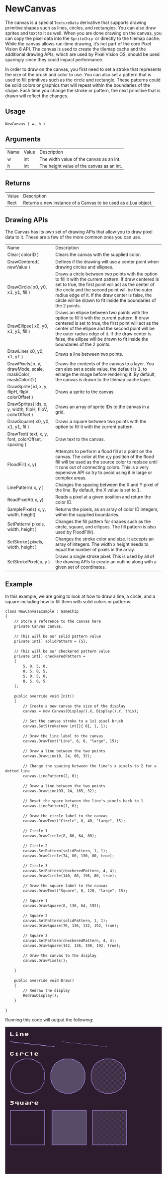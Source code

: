 # NewCanvas

The canvas is a special `TextureData` derivative that supports drawing primitive shapes such as lines, circles, and rectangles. You can also draw sprites and text to it as well. When you are done drawing on the canvas, you can copy the pixel data into the `SpriteChip `or directly to the tilemap cache. While the canvas allows run-time drawing, it’s not part of the core Pixel Vision 8 API. The canvas is used to create the tilemap cache and the additional drawing APIs, which are used by Pixel Vision OS, should be used sparingly since they could impact performance.

In order to draw on the canvas, you first need to set a stroke that represents the size of the brush and color to use. You can also set a pattern that is used to fill primitives such as the circle and rectangle. These patterns could be solid colors or graphics that will repeat within the boundaries of the shape. Each time you change the stroke or pattern, the next primitive that is drawn will reflect the changes.

## Usage

`NewCanvas ( w, h )`

## Arguments

<table>
  <tr>
    <td>Name</td>
    <td>Value</td>
    <td>Description</td>
  </tr>
  <tr>
    <td>w</td>
    <td>int</td>
    <td>The width value of the canvas as an int.</td>
  </tr>
  <tr>
    <td>h</td>
    <td>int</td>
    <td>The height value of the canvas as an int.</td>
  </tr>
</table>


## Returns

<table>
  <tr>
    <td>Value</td>
    <td>Description</td>
  </tr>
  <tr>
    <td>Rect</td>
    <td>Returns a new instance of a Canvas to be used as a Lua object.</td>
  </tr>
</table>


## Drawing APIs

The Canvas has its own set of drawing APIs that allow you to draw pixel data to it. These are a few of the more common ones you can use.

<table>
  <tr>
    <td>Name</td>
    <td>Description</td>
  </tr>
  <tr>
    <td>Clear( colorID )</td>
    <td>Clears the canvas with the supplied color.</td>
  </tr>
  <tr>
    <td>DrawCentered( newValue )</td>
    <td>Defines if the drawing will use a center point when drawing circles and ellipses.</td>
  </tr>
  <tr>
    <td>DrawCircle( x0, y0, x1, y1, fill )</td>
    <td>Draws a circle between two points with the option to fill it with the current pattern. If draw centered is set to true, the first point will act as the center of the circle and the second point will be the outer radius edge of it. If the draw center is false, the circle will be drawn to fit inside the boundaries of the 2 points.</td>
  </tr>
  <tr>
    <td>DrawEllipse( x0, y0, x1, y1, fill )</td>
    <td>Draws an ellipse between two points with the option to fill it with the current pattern. If draw centered is set to true, the first point will act as the center of the ellipse and the second point will be the outer radius edge of it. If the draw center is false, the ellipse will be drawn to fit inside the boundaries of the 2 points.</td>
  </tr>
  <tr>
    <td>DrawLine( x0, y0, x1, y1 )</td>
    <td>Draws a line between two points.</td>
  </tr>
  <tr>
    <td>DrawPixels( x, y, drawMode, scale, maskColor, maskColorID )</td>
    <td>Draws the contents of the canvas to a layer. You can also set a scale value, the default is 1, to enlarge the image before rendering it. By default, the canvas is drawn to the tilemap cache layer.</td>
  </tr>
  <tr>
    <td>DrawSprite( id, x, y, flipH, flipV, colorOffset )</td>
    <td>Draws a sprite to the canvas.</td>
  </tr>
  <tr>
    <td>DrawSprites( ids, x, y, width, flipH, flipV, colorOffset )</td>
    <td>Draws an array of sprite IDs to the canvas in a grid.</td>
  </tr>
  <tr>
    <td>DrawSquare( x0, y0, x1, y1, fil )</td>
    <td>Draws a square between two points with the option to fill it with the current pattern.</td>
  </tr>
  <tr>
    <td>DrawText( text, x, y, font, colorOffset, spacing )</td>
    <td>Draw text to the canvas.</td>
  </tr>
  <tr>
    <td>FloodFill( x, y)</td>
    <td>Attempts to perform a flood fill at a point on the canvas. The color at the x,y position of the flood fill will be used as the source color to replace until it runs out of connecting colors. This is a very expensive API so try to avoid using it in large or complex areas.</td>
  </tr>
  <tr>
    <td>LinePattern( x, y )</td>
    <td>Changes the spacing between the X and Y pixel of the line. By default, the X value is set to 1.</td>
  </tr>
  <tr>
    <td>ReadPixelAt( x, y)</td>
    <td>Reads a pixel at a given position and return the color ID.</td>
  </tr>
  <tr>
    <td>SamplePixels( x, y, width, height)</td>
    <td>Returns the pixels, as an array of color ID integers, within the supplied boundaries.</td>
  </tr>
  <tr>
    <td>SetPattern( pixels, width, height )</td>
    <td>Changes the fill pattern for shapes such as the circle, square, and ellipses. The fill pattern is also used by FloodFill().</td>
  </tr>
  <tr>
    <td>SetStroke( pixels, width, height )</td>
    <td>Changes the stroke color and size. It accepts an array of integers. The width x height needs to equal the number of pixels in the array.</td>
  </tr>
  <tr>
    <td>SetStrokePixel( x, y )</td>
    <td>Draws a single stroke pixel. This is used by all of the drawing APIs to create an outline along with a given set of coordinates.</td>
  </tr>
</table>


## Example

In this example, we are going to look at how to draw a line, a circle, and a square including how to fill them with solid colors or patterns:

    class NewCanvasExample : GameChip
    {
        // Store a reference to the canvas here
        private Canvas canvas;

        // This will be our solid pattern value
        private int[] solidPattern = {5};

        // This will be our checkered pattern value
        private int[] checkeredPattern =
        {
            5, 0, 5, 0,
            0, 5, 0, 5,
            5, 0, 5, 0,
            0, 5, 0, 5
        };

        public override void Init()
        { 
            // Create a new canvas the size of the display
            canvas = new Canvas(Display().X, Display().Y, this);

            // Set the canvas stroke to a 1x1 pixel brush
            canvas.SetStroke(new int[]{ 6}, 1, 1);

            // Draw the line label to the canvas
            canvas.DrawText("Line", 8, 8, "large", 15);

            // Draw a line between the two points
            canvas.DrawLine(8, 24, 80, 32);

            // Change the spacing between the line's x pixels to 2 for a dotted line
            canvas.LinePattern(2, 0);

            // Draw a line between the two points
            canvas.DrawLine(93, 24, 165, 32);

            // Reset the space between the line's pixels back to 1
            canvas.LinePattern(1, 0);

            // Draw the circle label to the canvas
            canvas.DrawText("Circle", 8, 40, "large", 15);

            // Circle 1
            canvas.DrawCircle(8, 80, 64, 80);

            // Circle 2
            canvas.SetPattern(solidPattern, 1, 1);
            canvas.DrawCircle(74, 80, 130, 80, true);

            // Circle 3
            canvas.SetPattern(checkeredPattern, 4, 4);
            canvas.DrawCircle(140, 80, 196, 80, true);

            // Draw the square label to the canvas
            canvas.DrawText("Square", 8, 120, "large", 15);

            // Square 1
            canvas.DrawSquare(8, 136, 64, 192);

            // Square 2
            canvas.SetPattern(solidPattern, 1, 1);
            canvas.DrawSquare(76, 136, 132, 192, true);

            // Square 3
            canvas.SetPattern(checkeredPattern, 4, 4);
            canvas.DrawSquare(142, 136, 198, 192, true);

            // Draw the canvas to the display
            canvas.DrawPixels();

        }

        public override void Draw()
        { 
            // Redraw the display
            RedrawDisplay();
        }

    }

Running this code will output the following:

<p style="text-align:center"><img src="images/NewCanvasOutput_image_0.png" /></p>


